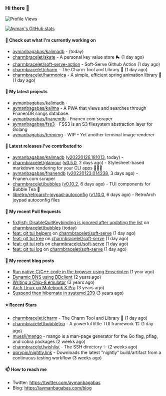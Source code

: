 ### Hi there 👋

![Profile Views](https://komarev.com/ghpvc/?username=aymanbagabas&label=PROFILE+VIEWS)

[![Ayman's GitHub stats](https://github-readme-stats.vercel.app/api?username=aymanbagabas&count_private=true&show_icons=true)](https://github.com/anuraghazra/github-readme-stats)

#### 👷 Check out what I'm currently working on

- [aymanbagabas/kalimadb](https://github.com/aymanbagabas/kalimadb) -  (today)
- [charmbracelet/skate](https://github.com/charmbracelet/skate) - A personal key value store 🛼 (1 day ago)
- [charmbracelet/soft-serve-action](https://github.com/charmbracelet/soft-serve-action) - Soft-Serve Github Action (1 day ago)
- [charmbracelet/charm](https://github.com/charmbracelet/charm) - The Charm Tool and Library 🌟 (1 day ago)
- [charmbracelet/harmonica](https://github.com/charmbracelet/harmonica) - A simple, efficient spring animation library 🎼 (1 day ago)

#### 🌱 My latest projects

- [aymanbagabas/kalimadb](https://github.com/aymanbagabas/kalimadb) - 
- [aymanbagabas/kalima](https://github.com/aymanbagabas/kalima) - A PWA that views and searches through FnanenDB songs database.
- [aymanbagabas/fnanendb](https://github.com/aymanbagabas/fnanendb) - Fnanen.com scraper
- [aymanbagabas/fss3](https://github.com/aymanbagabas/fss3) - FSS3 is an S3 filesystem abstraction layer for Golang
- [aymanbagabas/termimg](https://github.com/aymanbagabas/termimg) - WIP - Yet another terminal image renderer

#### 🔭 Latest releases I've contributed to

- [aymanbagabas/kalimadb](https://github.com/aymanbagabas/kalimadb) ([v20220126.181013](https://github.com/aymanbagabas/kalimadb/releases/tag/v20220126.181013), today) - 
- [charmbracelet/glamour](https://github.com/charmbracelet/glamour) ([v0.5.0](https://github.com/charmbracelet/glamour/releases/tag/v0.5.0), 2 days ago) - Stylesheet-based markdown rendering for your CLI apps 💇🏻‍♀️
- [aymanbagabas/fnanendb](https://github.com/aymanbagabas/fnanendb) ([v20220123.014238](https://github.com/aymanbagabas/fnanendb/releases/tag/v20220123.014238), 3 days ago) - Fnanen.com scraper
- [charmbracelet/bubbles](https://github.com/charmbracelet/bubbles) ([v0.10.2](https://github.com/charmbracelet/bubbles/releases/tag/v0.10.2), 6 days ago) - TUI components for Bubble Tea 🍡
- [libretro/retroarch-joypad-autoconfig](https://github.com/libretro/retroarch-joypad-autoconfig) ([v1.10.0](https://github.com/libretro/retroarch-joypad-autoconfig/releases/tag/v1.10.0), 6 days ago) - RetroArch joypad autoconfig files

#### 🔨 My recent Pull Requests

- [fix(list): DisableQuitKeybinding is ignored after updating the list](https://github.com/charmbracelet/bubbles/pull/108) on [charmbracelet/bubbles](https://github.com/charmbracelet/bubbles) (today)
- [feat: git tui helpers](https://github.com/charmbracelet/soft-serve/pull/78) on [charmbracelet/soft-serve](https://github.com/charmbracelet/soft-serve) (1 day ago)
- [feat: git tui tree](https://github.com/charmbracelet/soft-serve/pull/77) on [charmbracelet/soft-serve](https://github.com/charmbracelet/soft-serve) (1 day ago)
- [feat: git tui refs](https://github.com/charmbracelet/soft-serve/pull/76) on [charmbracelet/soft-serve](https://github.com/charmbracelet/soft-serve) (1 day ago)
- [feat: git tui log](https://github.com/charmbracelet/soft-serve/pull/75) on [charmbracelet/soft-serve](https://github.com/charmbracelet/soft-serve) (1 day ago)

#### 📜 My recent blog posts

- [Run native C/C&#43;&#43; code in the browser using Emscripten](https://aymanbagabas.com/blog/2020/11/18/run-native-c-c&#43;&#43;-code-in-the-browser-using-emscripten.html) (1 year ago)
- [Dynamic DNS using DDclient](https://aymanbagabas.com/blog/2019/02/16/dynamic-dns-using-ddclient.html) (2 years ago)
- [Writing a Chip-8 emulator](https://aymanbagabas.com/blog/2018/09/17/chip-8-emulator.html) (3 years ago)
- [Arch Linux on Matebook X Pro](https://aymanbagabas.com/blog/2018/07/23/archlinux-on-matebook-x-pro.html) (3 years ago)
- [Suspend then hibernate in systemd 239](https://aymanbagabas.com/blog/2018/07/18/suspend-then-hibernate.html) (3 years ago)

#### ⭐ Recent Stars

- [charmbracelet/charm](https://github.com/charmbracelet/charm) - The Charm Tool and Library 🌟 (1 day ago)
- [charmbracelet/bubbletea](https://github.com/charmbracelet/bubbletea) - A powerful little TUI framework 🏗 (1 day ago)
- [muesli/mango](https://github.com/muesli/mango) - mango is a man-page generator for the Go flag, pflag, and cobra packages (2 weeks ago)
- [charmbracelet/wishlist](https://github.com/charmbracelet/wishlist) - The SSH directory ✨ (2 weeks ago)
- [oprypin/nightly.link](https://github.com/oprypin/nightly.link) - Downloads the latest &#34;nightly&#34; build/artifact from a continuous testing workflow (3 weeks ago)

#### 📫 How to reach me

- Twitter: https://twitter.com/aymanbagabas
- Blog: https://aymanbagabas.com/blog
